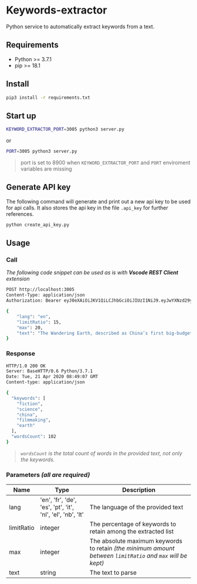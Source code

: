 # Keywords-extractor

Python service to automatically extract keywords from a text.


## Requirements

- Python >= 3.7.1
- pip >= 18.1


## Install

```bash
pip3 install -r requirements.txt
```

## Start up

```bash
KEYWORD_EXTRACTOR_PORT=3005 python3 server.py
```
or

```bash
PORT=3005 python3 server.py
```

> port is set to 8900 when `KEYWORD_EXTRACTOR_PORT` and `PORT` enviroment variables are missing


## Generate API key

The following command will generate and print out a new api key to be used for api calls.
It also stores the api key in the file `.api_key` for further references.

```bash
python create_api_key.py
```

## Usage

### Call

_The following code snippet can be used as is with **Vscode REST Client** extension_

```bash
POST http://localhost:3005
Content-Type: application/json
Authorization: Bearer eyJ0eXAiOiJKV1QiLCJhbGciOiJIUzI1NiJ9.eyJwYXNzd29yZCI6ImMzYTBhODM1LWY0OWEtNDJiNi04NzEzLWFkMTA3OTkzOWViZSJ9.x77HXBgnPgvq7aGKpLqB8Q8lcMTbjtMJhIPTQygLxjc

{
	"lang": "en",
	"limitRatio": 15,
	"max": 20,
	"text": "The Wandering Earth, described as China’s first big-budget science fiction thriller, quietly made it onto screens at AMC theaters in North America this weekend, and it shows a new side of Chinese filmmaking — one focused toward futuristic spectacles rather than China’s traditionally grand, massive historical epics. At the same time, The Wandering Earth feels like a throwback to a few familiar eras of American filmmaking. While the film’s cast, setting, and tone are all Chinese, longtime science fiction fans are going to see a lot on the screen that reminds them of other movies, for better or worse."
}
```

### Response

```bash
HTTP/1.0 200 OK
Server: BaseHTTP/0.6 Python/3.7.1
Date: Tue, 21 Apr 2020 08:49:07 GMT
Content-type: application/json

{
  "keywords": [
    "fiction",
    "science",
    "china",
    "filmmaking",
    "earth"
  ],
  "wordsCount": 102
}
```

> _`wordsCount` is the total count of words in the provided text, not only the keywords._

### Parameters _(all are required)_

| Name | Type | Description |
|------|------|-------------|
| lang | 'en', 'fr', 'de', 'es', 'pt', 'it', 'nl', 'el', 'nb', 'lt' | The language of the provided text |
| limitRatio | integer | The percentage of keywords to retain among the extracted list
| max | integer | The absolute maximum keywords to retain _(the minimum amount between `limitRatio` and `max` will be kept)_
| text | string | The text to parse |
